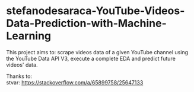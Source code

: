 # stefanodesaraca-YouTube-Videos-Data-Prediction-with-Machine-Learning
This project aims to: scrape videos data of a given YouTube channel using the YouTube Data API V3, execute a complete EDA and predict future videos' data.

Thanks to:\
stvar: https://stackoverflow.com/a/65899758/25647133
